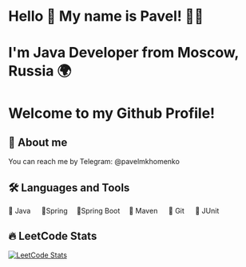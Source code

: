 # Hello 👋 My name is Pavel! 🧑‍💻
# I'm Java Developer from Moscow, Russia 🌍
# Welcome to my Github Profile!

## 🚀 About me
You can reach me by Telegram: @pavelmkhomenko

## 🛠️ Languages and Tools
🔵 Java &emsp; 🔵Spring &emsp;🔵Spring Boot &emsp;🔵 Maven <!--- <br/> --> &emsp; 🔵 Git &emsp; 🔵 JUnit 

## 🔥 LeetCode Stats
[![LeetCode Stats](https://zeynalmardanli-leetcode-stats.vercel.app/dark/pmkh)](https://zeynalmardanli-leetcode-stats.vercel.app/dark/Lshiroc)
